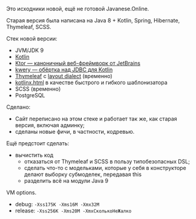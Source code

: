 
Это исходники новой, ещё не готовой Javanese.Online.

Старая версия была написана на
Java 8 + Kotlin, Spring, Hibernate, Thymeleaf, SCSS.

Стек новой версии:
* JVM/JDK 9
* [Kotlin](https://github.com/JetBrains/kotlin)
* [Ktor — каноничный веб-фреймворк от JetBrains](https://github.com/kotlin/ktor)
* [kwery — обёртка над JDBC для Kotlin](https://github.com/andrewoma/kwery/)
* [Thymeleaf](https://github.com/thymeleaf/thymeleaf) с
  [layout dialect](https://github.com/ultraq/thymeleaf-layout-dialect) (временно)
* [kotlinx.html](https://github.com/Kotlin/kotlinx.html) в качестве быстрого и гибкого шаблонизатора
* SCSS (временно)
* PostgreSQL

Сделано:
* Сайт переписано на этом стеке и работает так же, как старая версия, включая админку;
* сделаны новые фичи, в частности, кодревью.

Ещё предстоит сделать:
* вычистить код
  * отказаться от Thymeleaf и SCSS в пользу типобезопасных DSL;
  * сделать что-то с модельками,
    которые у себя в конструкторе делают выборку субмоделек, передавая this
  * разделить всё на модули Java 9

VM options.
  * debug: `-Xss175K -Xms16M -Xmx32M`
  * release: `-Xss256K -Xms20M -XmxСколькоНеЖалко`
